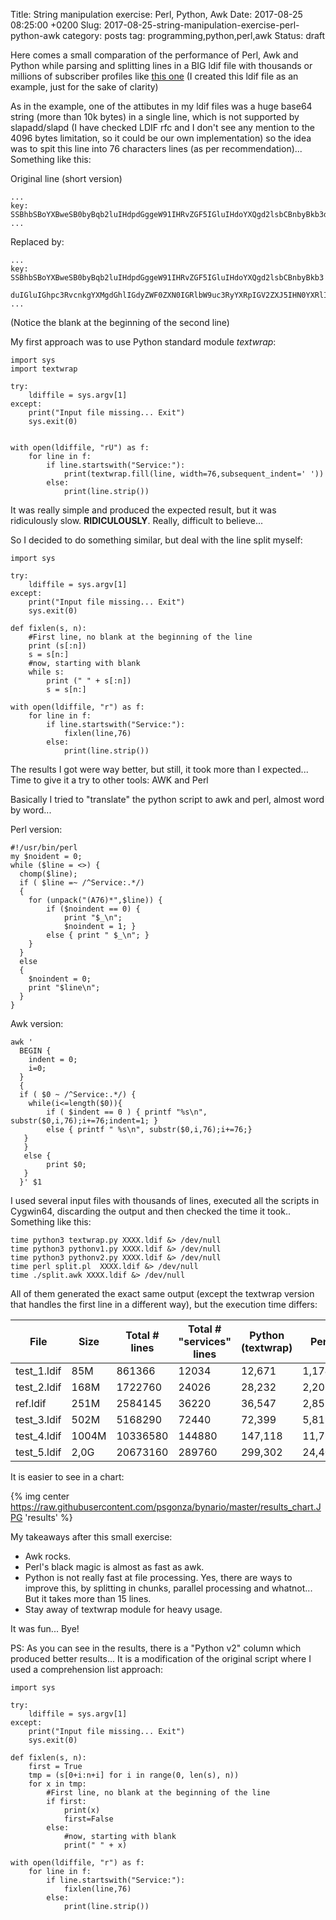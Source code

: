 Title: String manipulation exercise: Perl, Python, Awk
Date: 2017-08-25 08:25:00 +0200
Slug: 2017-08-25-string-manipulation-exercise-perl-python-awk
category: posts
tag: programming,python,perl,awk
Status: draft

Here comes a small comparation of the performance of Perl, Awk and Python while parsing and splitting lines in a BIG ldif file with thousands or millions of subscriber profiles like [this one](https://raw.githubusercontent.com/psgonza/bynario/master/2017-08-25-string-manipulation_example.ldif) (I created this ldif file as an example, just for the sake of clarity)

As in the example, one of the attibutes in my ldif files was a huge base64 string (more than 10k bytes) in a single line, which is not supported by slapadd/slapd (I have checked LDIF rfc and I don't see any mention to the 4096 bytes limitation, so it could be our own implementation) so the idea was to spit this line into 76 characters lines (as per recommendation)... Something like this:

Original line (short version)

```
...
key: SSBhbSBoYXBweSB0byBqb2luIHdpdGggeW91IHRvZGF5IGluIHdoYXQgd2lsbCBnbyBkb3duIGluIGhpc3RvcnkgYXMgdGhlIGdyZWF0ZXN0IGRlbW9uc3RyYXRpIGV2ZXJ5IHN0YXRlIGZa
...

```

Replaced by:

```
...
key: SSBhbSBoYXBweSB0byBqb2luIHdpdGggeW91IHRvZGF5IGluIHdoYXQgd2lsbCBnbyBkb3
 duIGluIGhpc3RvcnkgYXMgdGhlIGdyZWF0ZXN0IGRlbW9uc3RyYXRpIGV2ZXJ5IHN0YXRlIGZa
...
```

(Notice the blank at the beginning of the second line)

My first approach was to use Python standard module *textwrap*:

```
import sys
import textwrap

try:
    ldiffile = sys.argv[1]
except:
    print("Input file missing... Exit")
    sys.exit(0)


with open(ldiffile, "rU") as f:
    for line in f:
        if line.startswith("Service:"):
            print(textwrap.fill(line, width=76,subsequent_indent=' '))
        else:
            print(line.strip())
```

It was really simple and produced the expected result, but it was ridiculously slow. **RIDICULOUSLY**. Really, difficult to believe...

So I decided to do something similar, but deal with the line split myself:

```
import sys

try:
    ldiffile = sys.argv[1]
except:
    print("Input file missing... Exit")
    sys.exit(0)

def fixlen(s, n):
    #First line, no blank at the beginning of the line
    print (s[:n])
    s = s[n:]
    #now, starting with blank
    while s:
        print (" " + s[:n])
        s = s[n:]

with open(ldiffile, "r") as f:
    for line in f:
        if line.startswith("Service:"):
            fixlen(line,76)
        else:
            print(line.strip())
```

The results I got were way better, but still, it took more than I expected... Time to give it a try to other tools: AWK and Perl

Basically I tried to "translate" the python script to awk and perl, almost word by word...

Perl version:

```
#!/usr/bin/perl
my $noident = 0;
while ($line = <>) {
  chomp($line);
  if ( $line =~ /^Service:.*/)
  {
    for (unpack("(A76)*",$line)) {
        if ($noindent == 0) {
            print "$_\n";
            $noindent = 1; }
        else { print " $_\n"; }
    }
  }
  else
  {
    $noindent = 0;
    print "$line\n";
  }
}
```

Awk version:

```
awk '
  BEGIN {
    indent = 0;
    i=0;
  }
  {
  if ( $0 ~ /^Service:.*/) {
    while(i<=length($0)){
        if ( $indent == 0 ) { printf "%s\n", substr($0,i,76);i+=76;indent=1; }
        else { printf " %s\n", substr($0,i,76);i+=76;}
   }
   }
   else {
        print $0;
   }
  }' $1

```

I used several input files with thousands of lines, executed all the scripts in Cygwin64, discarding the output and then checked the time it took.. Something like this:

```
time python3 textwrap.py XXXX.ldif &> /dev/null
time python3 pythonv1.py XXXX.ldif &> /dev/null
time python3 pythonv2.py XXXX.ldif &> /dev/null
time perl split.pl  XXXX.ldif &> /dev/null
time ./split.awk XXXX.ldif &> /dev/null
```

All of them generated the exact same output (except the textwrap version that handles the first line in a different way), but the execution time differs:

| File          | Size          | Total # lines         | Total # "services" lines      | Python (textwrap)     | Perl          | Python v1     | Awk           | Python v2     |
|-------------  |-------        |---------------        |--------------------------     |-------------------    |--------       |--------       |--------       |---------      |
| test_1.ldif   | 85M           | 861366                | 12034                         | 12,671                | 1,174         | 2,309         | 1,17          | 2,762         |
| test_2.ldif   | 168M          | 1722760               | 24026                         | 28,232                | 2,206         | 4,618         | 1,95          | 4,107         |
| ref.ldif      | 251M          | 2584145               | 36220                         | 36,547                | 2,855         | 6,583         | 2,777         | 7,099         |
| test_3.ldif   | 502M          | 5168290               | 72440                         | 72,399                | 5,819         | 13,494        | 5,101         | 12,146        |
| test_4.ldif   | 1004M         | 10336580              | 144880                        | 147,118               | 11,716        | 27,285        | 9,344         | 23,349        |
| test_5.ldif   | 2,0G          | 20673160              | 289760                        | 299,302               | 24,402        | 57,046        | 19,296        | 49,95         |

It is easier to see in a chart:

{% img center https://raw.githubusercontent.com/psgonza/bynario/master/results_chart.JPG 'results' %}

My takeaways after this small exercise:
- Awk rocks.
- Perl's black magic is almost as fast as awk.
- Python is not really fast at file processing. Yes, there are ways to improve this, by splitting in chunks, parallel processing and whatnot... But it takes more than 15 lines.
- Stay away of textwrap module for heavy usage.

It was fun... Bye!

PS: As you can see in the results, there is a "Python v2" column which produced better results... It is a modification of the original script where I used a comprehension list approach:

```
import sys

try:
    ldiffile = sys.argv[1]
except:
    print("Input file missing... Exit")
    sys.exit(0)

def fixlen(s, n):
    first = True
    tmp = (s[0+i:n+i] for i in range(0, len(s), n))
    for x in tmp:
        #First line, no blank at the beginning of the line
        if first:
            print(x)
            first=False
        else:
            #now, starting with blank
            print(" " + x)

with open(ldiffile, "r") as f:
    for line in f:
        if line.startswith("Service:"):
            fixlen(line,76)
        else:
            print(line.strip())
```
